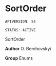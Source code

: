 # SortOrder

`APIVERSION: 54`

`STATUS: ACTIVE`

SortOrder


**Author** O. Berehovskyi


**Group** Enums

